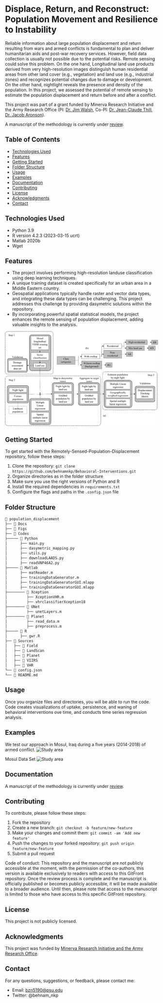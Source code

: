# Displace, Return, and Reconstruct: Population Movement and Resilience to Instability

Reliable information about large population displacement and return resulting from wars and armed conflicts is fundamental to plan and deliver humanitarian aids and post-war recovery services. However, field data collection is usually not possible due to the potential risks. Remote sensing could solve this problem. On the one hand, Longitudinal land use products derived from very high-resolution images distinguish human residential areas from other land cover (e.g., vegetation) and land use (e.g., industrial zones) and recognizes potential changes due to damage or development. On the other hand, nightlight reveals the presence and density of the population. In this project, we assessed the potential of remote sensing to estimate the population displacement and return before and after a conflict. 

This project was part of a grant funded by Minerva Research Initiative and the Army Research Office (PI: [Dr. Jim Walsh](https://jamesigoewalsh.com/), Co-PI: [Dr. Jean-Claude Thill](https://pages.charlotte.edu/jean-claude-thill/), [Dr. Jacob Aronson](https://cidcm.umd.edu/facultyprofile/aronson/jacob)).

A manuscript of the methodology is currently under [review](https://drive.google.com/file/d/1bn6aB1neviTIUqsm3jNDG1T3XPRgK0SC/view?usp=sharing).

## Table of Contents

- [Technologies Used](#technologies-used)
- [Features](#features)
- [Getting Started](#getting-started)
- [Folder Structure](#folder-structure)
- [Usage](#usage)
- [Examples](#examples)
- [Documentation](#documentation)
- [Contributing](#contributing)
- [License](#license)
- [Acknowledgments](#acknowledgments)
- [Contact](#contact)

## Technologies Used

- Python 3.9
- R version 4.2.3 (2023-03-15 ucrt)
- Matlab 2020b
- Wget

## Features
- The project involves performing high-resolution landuse classification using deep learning techniques.
- A unique training dataset is created specifically for an urban area in a Middle Eastern country.
- Geospatial applications typically handle raster and vector data types, and integrating these data types can be challenging. This project addresses this challenge by providing dasymetric solutions within the repository.
- By incorporating powerful spatial statistical models, the project enhances the remote sensing of population displacement, adding valuable insights to the analysis.

![Framework](Figs/Framework.png)

## Getting Started
To get started with the Remotely-Sensed-Population-Displacement repository, follow these steps:

1. Clone the repository: `git clone https://github.com/behnamnkp/Behavioral-Interventions.git`
2. Organize directories as in the folder structure
3. Make sure you use the right versions of Python and R
4. Install the required dependencies in `requirements.txt`
5. Configure the flags and paths in the `.config.json` file

## Folder Structure
```
📁 population_displacement
├── 📁 Docs
├── 📁 Figs
├── 📁 Codes
├───── 📁 Python
│      ├── main.py
│      ├── dasymetric_mapping.py
│      ├── utils.py
│      ├── downloadLAADS.py
│      ├── readVNP46A2.py
├───── 📁 Matlab
│      ├── matReader.m
│      ├── trainingDataGenerator.m
│      ├── trainingDataGeneratorGUI.mlapp
│      ├── trainingDataGeneratorGUI.mlapp
├──────── 📁 Xception
│         ├── XceptionVHR.m
│         ├── vhrclassifierXception18
├──────── 📁 UNet
│         ├── unetLayers.m
├──────── 📁 Planet
│         ├── read_data.m
│         ├── preprocess.m
├───── 📁 R
│      ├── gwr.R
├── 📁 Sources
│   ├── 📁 Field
│   ├── 📁 LandScan
│   ├── 📁 Planet
│   ├── 📁 VIIRS
│   ├── 📁 VHR
└── 📄 config.json
└── 📄 README.md
```

## Usage
Once you organize files and directories, you will be able to run the code. Code creates visualizations of uptake, persistence, and waning of behavioral interventions ove time, and conducts time series regression analysis.

## Examples

We test our approach in Mosul, Iraq during a five years (2014-2018) of armed conflict.
![Study area](Figs/study_area_final.png)

Mosul Data Set
![Study area](Figs/mosul_data_set.png)

## Documentation

A manuscript of the methodology is currently under [review](https://drive.google.com/file/d/1bn6aB1neviTIUqsm3jNDG1T3XPRgK0SC/view?usp=sharing). 

## Contributing

To contribute, please follow these steps:

1. Fork the repository
2. Create a new branch: `git checkout -b feature/new-feature`
3. Make your changes and commit them: `git commit -am 'Add new feature'`
4. Push the changes to your forked repository: `git push origin feature/new-feature`
5. Submit a pull request

Code of conduct: This repository and the manuscript are not publicly accessible at the moment, with the permission of the co-authors, this version is available exclusively to readers with access to this GitFront repository. Once the review process is complete and the manuscript is officially published or becomes publicly accessible, it will be made available to a broader audience. Until then, please note that access to the manuscript is limited to those who have access to this specific GitFront repository.


## License

This project is not publicly licensed.

## Acknowledgments

This project was funded by [Minerva Research Initiative and the Army Research Office](https://minerva.defense.gov/).

## Contact

For any questions, suggestions, or feedback, please contact me:

- Email: bzn5190@psu.edu
- Twitter: @behnam_nkp